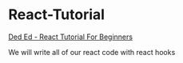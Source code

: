# React-Tutorial

[Ded Ed - React Tutorial For Beginners](https://www.youtube.com/watch?v=dGcsHMXbSOA) 

We will write all of our react code with react hooks

## 

 
